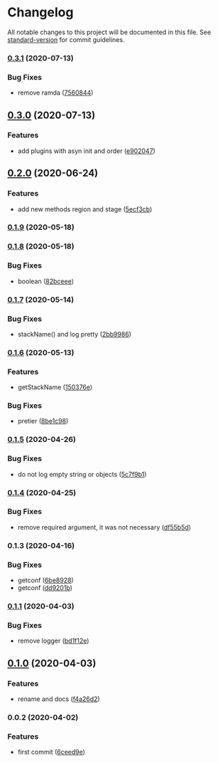 # Changelog

All notable changes to this project will be documented in this file. See [standard-version](https://github.com/conventional-changelog/standard-version) for commit guidelines.

### [0.3.1](https://github.com/w4rlock/base-serverless-plugin/compare/0.3.0...0.3.1) (2020-07-13)


### Bug Fixes

* remove ramda ([7560844](https://github.com/w4rlock/base-serverless-plugin/commit/7560844bcf4feba836b73906188a8c1f5e7b5b10))

## [0.3.0](https://github.com/w4rlock/base-serverless-plugin/compare/0.2.0...0.3.0) (2020-07-13)


### Features

* add plugins with asyn init and order ([e902047](https://github.com/w4rlock/base-serverless-plugin/commit/e9020473a61d9a338937e475cf9f6bab20854a86))

## [0.2.0](https://github.com/w4rlock/base-serverless-plugin/compare/0.1.9...0.2.0) (2020-06-24)


### Features

* add new methods region and stage ([5ecf3cb](https://github.com/w4rlock/base-serverless-plugin/commit/5ecf3cb3235257901df419b30445fef5fea5e027))

### [0.1.9](https://github.com/w4rlock/base-serverless-plugin/compare/0.1.8...0.1.9) (2020-05-18)

### [0.1.8](https://github.com/w4rlock/base-serverless-plugin/compare/0.1.7...0.1.8) (2020-05-18)


### Bug Fixes

* boolean ([82bceee](https://github.com/w4rlock/base-serverless-plugin/commit/82bceeec6078260ced0132f3201a9cd4a99834e0))

### [0.1.7](https://github.com/w4rlock/base-serverless-plugin/compare/0.1.6...0.1.7) (2020-05-14)


### Bug Fixes

* stackName() and log pretty ([2bb9986](https://github.com/w4rlock/base-serverless-plugin/commit/2bb99860ed8747751a3bbdb9dcd0a91d900c5a77))

### [0.1.6](https://github.com/w4rlock/base-serverless-plugin/compare/0.1.5...0.1.6) (2020-05-13)


### Features

* getStackName ([150376e](https://github.com/w4rlock/base-serverless-plugin/commit/150376ef5fae79443d3624b77ad0f3a4bac6bbc8))


### Bug Fixes

* pretier ([8be1c98](https://github.com/w4rlock/base-serverless-plugin/commit/8be1c981af73592539dbb7ebaf4e6d5765b996f3))

### [0.1.5](https://github.com/w4rlock/base-serverless-plugin/compare/0.1.4...0.1.5) (2020-04-26)


### Bug Fixes

* do not log empty string or objects ([5c7f9b1](https://github.com/w4rlock/base-serverless-plugin/commit/5c7f9b1e357a8dc595e8c67e2525f553dee05b16))

### [0.1.4](https://github.com/w4rlock/base-serverless-plugin/compare/0.1.3...0.1.4) (2020-04-25)


### Bug Fixes

* remove required argument, it was not necessary ([df55b5d](https://github.com/w4rlock/base-serverless-plugin/commit/df55b5dc6550db2fe9c5dc318b121a5bf29ed3ee))

### 0.1.3 (2020-04-16)


### Bug Fixes

* getconf ([6be8928](https://github.com/w4rlock/base-serverless-plugin/commit/6be89280dab7f7afdc1a957a9a72c01ba69e7169))
* getconf ([dd9201b](https://github.com/w4rlock/base-serverless-plugin/commit/dd9201bc1e891dfddddcfd3a0121a501f052a7a0))

### [0.1.1](https://github.com/w4rlock/base-serverless-plugin/compare/0.1.0...0.1.1) (2020-04-03)


### Bug Fixes

* remove logger ([bd1f12e](https://github.com/w4rlock/base-serverless-plugin/commit/bd1f12e0afb7e1fc42039723238f498264d793bb))

## [0.1.0](https://github.com/w4rlock/base-serverless-plugin/compare/0.0.2...0.1.0) (2020-04-03)


### Features

* rename and docs ([f4a26d2](https://github.com/w4rlock/base-serverless-plugin/commit/f4a26d287a91df3c9fbc0a875065c3d5162241e5))

### 0.0.2 (2020-04-02)


### Features

* first commit ([6ceed9e](https://github.com/w4rlock/base-serverless-plugin/commit/6ceed9e95a564f8c2c2a99680a420f9f9476a07e))
